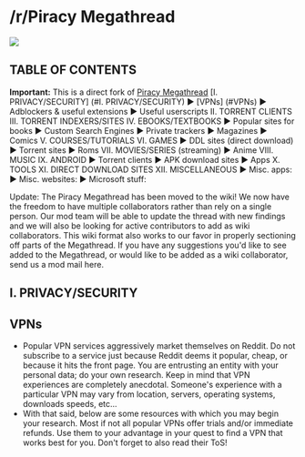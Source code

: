 # /r/Piracy Megathread
![](https://raw.githubusercontent.com/aaronthecodpro/Reddit-Privacy-Megathread/master/data/redditprivacy.png)

## TABLE OF CONTENTS
__Important:__ This is a direct fork of [Piracy Megathread](https://www.reddit.com/r/Piracy/wiki/megathread)
    [I. PRIVACY/SECURITY] (#I. PRIVACY/SECURITY)
        ► [VPNs] (#VPNs)
        ► Adblockers & useful extensions
        ► Useful userscripts
    II. TORRENT CLIENTS
    III. TORRENT INDEXERS/SITES
    IV. EBOOKS/TEXTBOOKS
        ► Popular sites for books
        ► Custom Search Engines
        ► Private trackers
        ► Magazines
        ► Comics
    V. COURSES/TUTORIALS
    VI. GAMES
        ► DDL sites (direct download)
        ► Torrent sites
        ► Roms
    VII. MOVIES/SERIES (streaming)
        ► Anime
    VIII. MUSIC
    IX. ANDROID
        ► Torrent clients
        ► APK download sites
        ► Apps
    X. TOOLS
    XI. DIRECT DOWNLOAD SITES
    XII. MISCELLANEOUS
        ► Misc. apps:
        ► Misc. websites:
        ► Microsoft stuff:
		
Update: The Piracy Megathread has been moved to the wiki! We now have the freedom to have multiple collaborators rather than rely on a single person. Our mod team will be able to update the thread with new findings and we will also be looking for active contributors to add as wiki collaborators. This wiki format also works to our favor in properly sectioning off parts of the Megathread.
If you have any suggestions you'd like to see added to the Megathread, or would like to be added as a wiki collaborator, send us a mod mail here.

## I. PRIVACY/SECURITY
## VPNs
- Popular VPN services aggressively market themselves on Reddit. Do not subscribe to a service just because Reddit deems it popular, cheap, or because it hits the front page. You are entrusting an entity with your personal data; do your own research. Keep in mind that VPN experiences are completely anecdotal. Someone's experience with a particular VPN may vary from location, servers, operating systems, downloads speeds, etc...
- With that said, below are some resources with which you may begin your research. Most if not all popular VPNs offer trials and/or immediate refunds. Use them to your advantage in your quest to find a VPN that works best for you. Don't forget to also read their ToS!